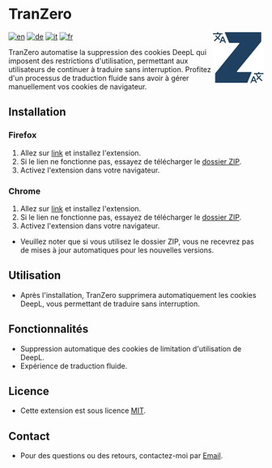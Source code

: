 # TranZero
<img src="./logo.svg" alt="logo" align="right" width="100" height="100">

[![en](https://img.shields.io/badge/lang-en-red.svg)](https://github.com/FabDonRixos/TranZero/blob/main/README.md)
[![de](https://img.shields.io/badge/lang-de-yellow.svg)](https://github.com/FabDonRixos/TranZero/blob/main/README.de.md)
[![it](https://img.shields.io/badge/lang-it-green.svg)](https://github.com/FabDonRixos/TranZero/blob/main/README.it.md)
[![fr](https://img.shields.io/badge/lang-fr-blue.svg)](https://github.com/FabDonRixos/TranZero/blob/main/README.fr.md)

TranZero automatise la suppression des cookies DeepL qui imposent des restrictions d'utilisation, permettant aux utilisateurs de continuer à traduire sans interruption. Profitez d'un processus de traduction fluide sans avoir à gérer manuellement vos cookies de navigateur.

## Installation

### Firefox
1. Allez sur [link](https://addons.mozilla.org/de/firefox/addon/tranzero/) et installez l'extension.
2. Si le lien ne fonctionne pas, essayez de télécharger le [dossier ZIP](https://github.com/FabDonRixos/TranZero/blob/master/TranZero_Firefox.zip "download").
3. Activez l'extension dans votre navigateur.

### Chrome
1. Allez sur [link](https://chromewebstore.google.com/detail/tranzero/jgcgomlgljmioplnpkcocioggddeicmo) et installez l'extension.
2. Si le lien ne fonctionne pas, essayez de télécharger le [dossier ZIP](https://github.com/FabDonRixos/TranZero/blob/master/TranZero_Chrome.zip "download").
3. Activez l'extension dans votre navigateur.

- Veuillez noter que si vous utilisez le dossier ZIP, vous ne recevrez pas de mises à jour automatiques pour les nouvelles versions.

## Utilisation

- Après l'installation, TranZero supprimera automatiquement les cookies DeepL, vous permettant de traduire sans interruption.

## Fonctionnalités

- Suppression automatique des cookies de limitation d'utilisation de DeepL.
- Expérience de traduction fluide.

## Licence

- Cette extension est sous licence [MIT](https://github.com/FabDonRixos/TranZero/blob/master/LICENSE).

## Contact

- Pour des questions ou des retours, contactez-moi par [Email](mailto:question@fabian.li).
